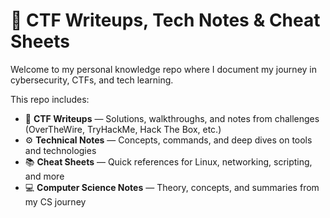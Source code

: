 # 🔐 CTF Writeups, Tech Notes & Cheat Sheets

Welcome to my personal knowledge repo where I document my journey in cybersecurity, CTFs, and tech learning.

This repo includes:

- 🧠 **CTF Writeups** — Solutions, walkthroughs, and notes from challenges (OverTheWire, TryHackMe, Hack The Box, etc.)
- ⚙️ **Technical Notes** — Concepts, commands, and deep dives on tools and technologies
- 📚 **Cheat Sheets** — Quick references for Linux, networking, scripting, and more
- 💻 **Computer Science Notes** — Theory, concepts, and summaries from my CS journey


